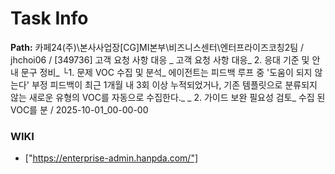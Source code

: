 # Task Info

**Path:** 카페24(주)\본사사업장\[CG]MI본부\비즈니스센터\엔터프라이즈코칭2팀 / jhchoi06 / [349736] 고객 요청 사항 대응 _ 고객 요청 사항 대응_ 2. 응대 기준 및 안내 문구 정비_ └1. 문제 VOC 수집 및 분석_ 에이전트는 피드백 루프 중 '도움이 되지 않는다' 부정 피드백이 최근 1개월 내 3회 이상 누적되었거나, 기존 템플릿으로 분류되지 않는 새로운 유형의 VOC를 자동으로 수집한다._ _ 2. 가이드 보완 필요성 검토_ 수집 된 VOC를 분 / 2025-10-01_00-00-00

### WIKI
- ["https://enterprise-admin.hanpda.com/"]

